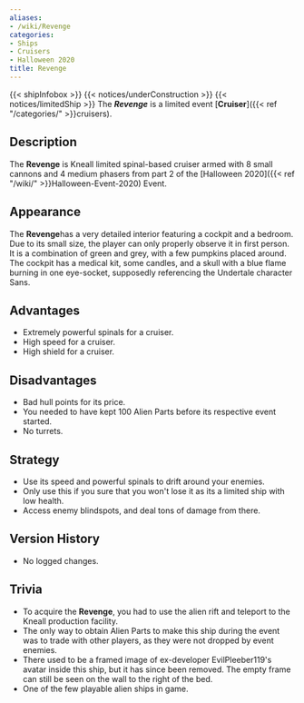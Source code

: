 ```yaml
---
aliases:
- /wiki/Revenge
categories:
- Ships
- Cruisers
- Halloween 2020
title: Revenge
---
```


{{< shipInfobox >}} {{< notices/underConstruction >}} {{< notices/limitedShip >}} The **_Revenge_** is a limited event [**Cruiser**]({{< ref "/categories/" >}}cruisers). 

## Description

The **Revenge** is Kneall limited spinal-based cruiser armed with 8 small cannons and 4 medium phasers from part 2 of the [Halloween 2020]({{< ref "/wiki/" >}}Halloween-Event-2020) Event.

## Appearance

The **Revenge**has a very detailed interior featuring a cockpit and a bedroom. Due to its small size, the player can only properly observe it in first person. It is a combination of green and grey, with a few pumpkins placed around. The cockpit has a medical kit, some candles, and a skull with a blue flame burning in one eye-socket, supposedly referencing the Undertale character Sans.

## Advantages

- Extremely powerful spinals for a cruiser.
- High speed for a cruiser.
- High shield for a cruiser.

## Disadvantages

- Bad hull points for its price.
- You needed to have kept 100 Alien Parts before its respective event started.
- No turrets.

## Strategy

- Use its speed and powerful spinals to drift around your enemies.
- Only use this if you sure that you won't lose it as its a limited ship with low health.
- Access enemy blindspots, and deal tons of damage from there.

## Version History 

- No logged changes.

## Trivia

- To acquire the **Revenge**, you had to use the alien rift and teleport to the Kneall production facility.
- The only way to obtain Alien Parts to make this ship during the event was to trade with other players, as they were not dropped by event enemies.
- There used to be a framed image of ex-developer EvilPleeber119's avatar inside this ship, but it has since been removed. The empty frame can still be seen on the wall to the right of the bed.
- One of the few playable alien ships in game.